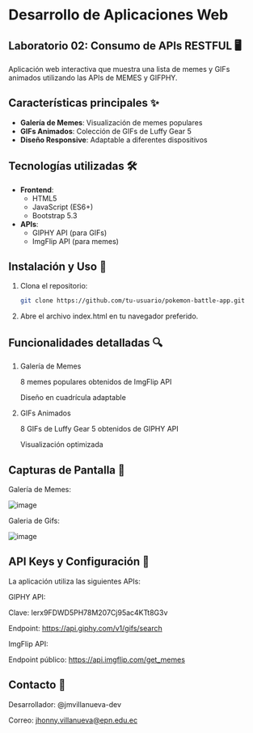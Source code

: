 # Desarrollo de Aplicaciones Web 
## Laboratorio 02: Consumo de APIs RESTFUL 🖥

Aplicación web interactiva que muestra una lista de memes y GIFs animados utilizando las APIs de MEMES y GIFPHY.

## Características principales ✨
- **Galería de Memes**: Visualización de memes populares
- **GIFs Animados**: Colección de GIFs de Luffy Gear 5
- **Diseño Responsive**: Adaptable a diferentes dispositivos

## Tecnologías utilizadas 🛠️

- **Frontend**:
  - HTML5
  - JavaScript (ES6+)
  - Bootstrap 5.3
- **APIs**:
  - GIPHY API (para GIFs)
  - ImgFlip API (para memes)

## Instalación y Uso 🚀

1. Clona el repositorio:
   ```bash
   git clone https://github.com/tu-usuario/pokemon-battle-app.git

2. Abre el archivo index.html en tu navegador preferido.

## Funcionalidades detalladas 🔍

1. Galería de Memes

    8 memes populares obtenidos de ImgFlip API

    Diseño en cuadrícula adaptable

2. GIFs Animados

    8 GIFs de Luffy Gear 5 obtenidos de GIPHY API

    Visualización optimizada

## Capturas de Pantalla 📸

Galería de Memes:

![image](https://github.com/user-attachments/assets/51288a12-37ff-4062-888d-748c8ef868ab)

Galeria de Gifs:

![image](https://github.com/user-attachments/assets/1c8a5f70-db9a-4314-b8fa-7409111831c0)




## API Keys y Configuración 🔑
La aplicación utiliza las siguientes APIs:

GIPHY API:

Clave: lerx9FDWD5PH78M207Cj95ac4KTt8G3v

Endpoint: https://api.giphy.com/v1/gifs/search

ImgFlip API:

Endpoint público: https://api.imgflip.com/get_memes

## Contacto 📧
Desarrollador: @jmvillanueva-dev

Correo: jhonny.villanueva@epn.edu.ec
